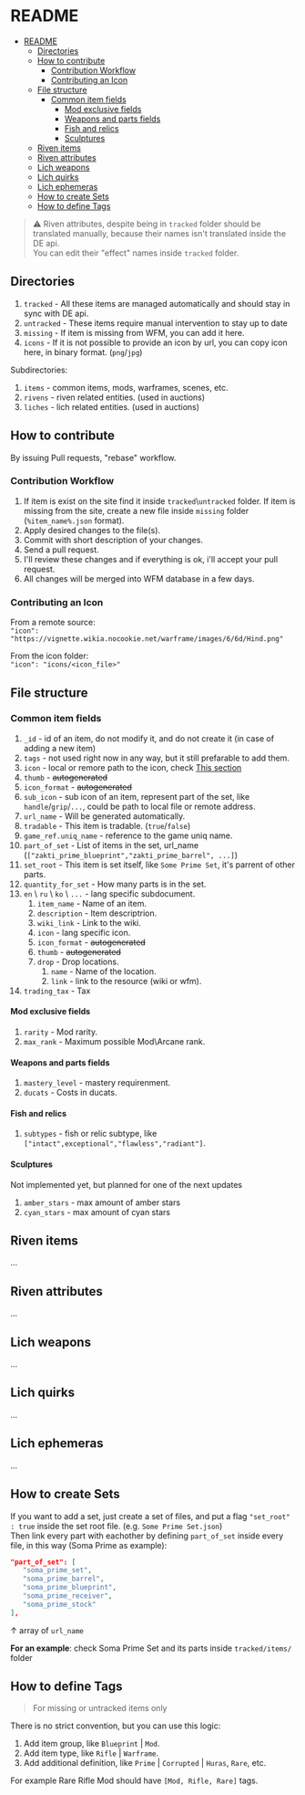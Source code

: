 # README

- [README](#readme)
  - [Directories](#directories)
  - [How to contribute](#how-to-contribute)
    - [Contribution Workflow](#contribution-workflow)
    - [Contributing an Icon](#contributing-an-icon)
  - [File structure](#file-structure)
    - [Common item fields](#common-item-fields)
      - [Mod exclusive fields](#mod-exclusive-fields)
      - [Weapons and parts fields](#weapons-and-parts-fields)
      - [Fish and relics](#fish-and-relics)
      - [Sculptures](#sculptures)
  - [Riven items](#riven-items)
  - [Riven attributes](#riven-attributes)
  - [Lich weapons](#lich-weapons)
  - [Lich quirks](#lich-quirks)
  - [Lich ephemeras](#lich-ephemeras)
  - [How to create Sets](#how-to-create-sets)
  - [How to define Tags](#how-to-define-tags)

> :warning: Riven attributes, despite being in `tracked` folder should be translated manually, because their names isn't translated inside the DE api.  
> You can edit their "effect" names inside `tracked` folder.

## Directories

1. `tracked` - All these items are managed automatically and should stay in sync with DE api.
2. `untracked` - These items require manual intervention to stay up to date
3. `missing` - If item is missing from WFM, you can add it here.
4. `icons` - If it is not possible to provide an icon by url, you can copy icon here, in binary format. (`png`/`jpg`)

Subdirectories:  

1. `items` - common items, mods, warframes, scenes, etc.
2. `rivens` - riven related entities. (used in auctions)
3. `liches` - lich related entities. (used in auctions)

## How to contribute

By issuing Pull requests, "rebase" workflow.

### Contribution Workflow

1. If item is exist on the site find it inside `tracked`\\`untracked` folder.
   If item is missing from the site, create a new file inside `missing` folder (`%item_name%.json` format).
2. Apply desired changes to the file(s).
3. Commit with short description of your changes.
4. Send a pull request.
5. I'll review these changes and if everything is ok, i'll accept your pull request.
6. All changes will be merged into WFM database in a few days.

### Contributing an Icon

From a remote source:  
`"icon": "https://vignette.wikia.nocookie.net/warframe/images/6/6d/Hind.png"`

From the icon folder:  
`"icon": "icons/<icon_file>"`

## File structure

### Common item fields

1. `_id` - id of an item, do not modify it, and do not create it (in case of adding a new item)
2. `tags` - not used right now in any way, but it still prefarable to add them.
3. `icon` - local or remore path to the icon, check [This section](####Contributing-an-Icon)
4. `thumb` - ~~autogenerated~~
5. `icon_format` - ~~autogenerated~~
6. `sub_icon` - sub icon of an item, represent part of the set, like `handle`/`grip`/`...`, could be path to local file or remote address.
7. `url_name` - Will be generated automatically.
8. `tradable` - This item is tradable. (`true`/`false`)
9. `game_ref.uniq_name` - reference to the game uniq name.
10. `part_of_set` - List of items in the set, url_name (`["zakti_prime_blueprint","zakti_prime_barrel", ...]`)
11. `set_root` - This item is set itself, like `Some Prime Set`, it's parrent of other parts.
12. `quantity_for_set` - How many parts is in the set.
13. `en` \ `ru` \ `ko` \ `...` - lang specific subdocument.
    1. `item_name` - Name of an item.
    2. `description` - Item descriptrion.
    3. `wiki_link` - Link to the wiki.
    4. `icon` - lang specific icon.
    5. `icon_format` - ~~autogenerated~~
    6. `thumb` - ~~autogenerated~~
    7. `drop` - Drop locations.
       1. `name` - Name of the location.
       2. `link` - link to the resource (wiki or wfm).
14. `trading_tax` - Tax

#### Mod exclusive fields

1. `rarity` - Mod rarity.
2. `max_rank` - Maximum possible Mod\\Arcane rank.

#### Weapons and parts fields

1. `mastery_level` - mastery requirenment.
2. `ducats` - Costs in ducats.

#### Fish and relics

1. `subtypes` - fish or relic subtype, like `["intact",exceptional","flawless","radiant"]`.

#### Sculptures

Not implemented yet, but planned for one of the next updates

1. `amber_stars` - max amount of amber stars
2. `cyan_stars` - max amount of cyan stars

## Riven items

...

## Riven attributes

...

## Lich weapons

...

## Lich quirks

...

## Lich ephemeras

...

## How to create Sets

If you want to add a set, just create a set of files, and put a flag `"set_root" : true` inside the set root file. (e.g. `Some Prime Set.json`)  
Then link every part with eachother by defining `part_of_set` inside every file, in this way (Soma Prime as example):

```json
"part_of_set": [
   "soma_prime_set",
   "soma_prime_barrel",
   "soma_prime_blueprint",
   "soma_prime_receiver",
   "soma_prime_stock"
],
```

↑ array of `url_name`

**For an example**: check Soma Prime Set and its parts inside `tracked/items/` folder

## How to define Tags

> For missing or untracked items only

There is no strict convention, but you can use this logic:

1. Add item group, like `Blueprint` | `Mod`.
2. Add item type, like `Rifle` | `Warframe`.
3. Add additional definition, like `Prime` | `Corrupted` | `Huras`, `Rare`, etc.

For example Rare Rifle Mod should have `[Mod, Rifle, Rare]` tags.
